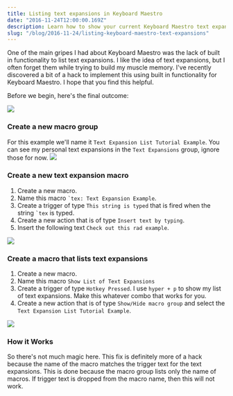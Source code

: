 ```yaml
---
title: Listing text expansions in Keyboard Maestro
date: "2016-11-24T12:00:00.169Z"
description: Learn how to show your current Keyboard Maestro text expansions with Keyboard Maestro.
slug: "/blog/2016-11-24/listing-keyboard-maestro-text-expansions"
---
```


One of the main gripes I had about Keyboard Maestro was the lack of built in functionality to list text expansions. I like the idea of text expansions, but I often forget them while trying to build my muscle memory. I've recently discovered a bit of a hack to implement this using built in functionality for Keyboard Maestro. I hope that you find this helpful.

Before we begin, here's the final outcome:

![](/content/images/2016/11/text-expansion-simple-example.gif)

### Create a new macro group

For this example we'll name it `Text Expansion List Tutorial Example`. You can see my personal text expansions in the `Text Expansions` group, ignore those for now.
![](https://cldup.com/78p_SD1KuC.png)

### Create a new text expansion macro

1. Create a new macro.
2. Name this macro `` `tex: Text Expansion Example ``.
3. Create a trigger of type `This string is typed` that is fired when the string `` `tex `` is typed.
4. Create a new action that is of type `Insert text by typing`.
5. Insert the following text `Check out this rad example`.

![](/content/images/2016/11/text-expansion-1.png)

### Create a macro that lists text expansions

1. Create a new macro.
2. Name this macro `Show List of Text Expansions`
3. Create a trigger of type `Hotkey Pressed`. I use `hyper + p` to show my list of text expansions. Make this whatever combo that works for you.
4. Create a new action that is of type `Show/Hide macro group` and select the `Text Expansion List Tutorial Example`.

![](/content/images/2016/11/text-expansion-2.png)

### How it Works

So there's not much magic here. This fix is definitely more of a hack because the name of the macro matches the trigger text for the text expansions. This is done because the macro group lists only the name of macros. If trigger text is dropped from the macro name, then this will not work.
